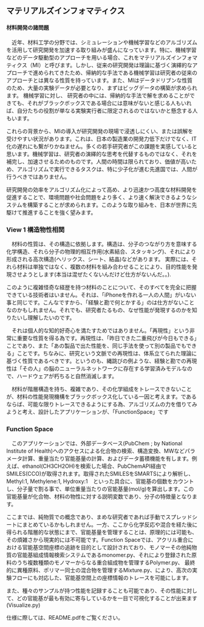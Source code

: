 ## マテリアルズインフォマティクス

#### 材料開発の諸問題
　近年、材料工学の分野では、シミュレーションや機械学習などのアルゴリズムを活用して研究開発を加速する取り組みが盛んになっています。特に、機械学習などのデータ駆動型のアプローチを用いる場合、これをマテリアルズインフォマティクス（MI）と呼びます。しかし、従来の研究開発は理論に基づく演繹的なアプローチで進められてきたため、帰納的な手法である機械学習は研究者の従来のアプローチとは異なる性質を持っています。また、MIはデータドリブンな性質のため、大量の実験データが必要となり、まずはビッグデータの構築が求められます。
機械学習に対し、
研究者の中には、帰納的な手法で解を求めることができても、それがブラックボックスである場合には意味がないと感じる人もいれば、自分たちの役割が単なる実験実行者に限定されるのではないかと懸念する人もいます。

これらの背景から、MIの導入が研究開発の現場で浸透しにくい、または誤解を受けやすい状況があります。これは、日本の製造業の開発力低下だけでなく、IT化の遅れにも繋がりかねません。多くの若手研究者がこの課題を実感していると思います。機械学習は、研究者の演繹的な思考を代替するものではなく、それを補完し、加速させるためのものです。人間の時間は限られており、価値が高いため、アルゴリズムで実行できるタスクは、特に少子化が進む先進国では、人間が行うべきではありません。

研究開発の効率をアルゴリズム化によって高め、より迅速かつ高度な材料開発を促進することで、環境問題や社会問題をより多く、より速く解決できるようなシステムを構築することが求められます。このような取り組みを、日本が世界に先駆けて推進することを強く望みます。

### View 1 構造物性相関

　材料の性質は、その構造に依拠します。構造は、分子のつながり方を意味する化学構造、それら分子の物理的相互作用(水素結合、スタッキング)、それにより形成される高次構造(ヘリックス、シート、結晶)などがあります。
 実際には、それら材料は単独ではなく、複数の材料を組み合わせることにより、目的性能を発現させようとします(本当は混ぜたくないんだけど仕方がないんだ。。).

 このように複雑怪奇な経歴を持つ材料のことについて、そのすべてを完全に把握できている技術者はいません。それは、「iPhoneを作れる一人の人間」がいない事と同じです。こんなですから、「経験と勘で何とかする」のは仕方がないことなのかもしれません。それでも、研究者たるもの、なぜ性能が発現するのかを知りたいし理解したいのです。
 
　それは個人的な知的好奇心を満たすためではありません。「再現性」という非常に重要な性質を得る為です。再現性は、「昨日できた二重飛びが今日もできる」ことであり、また「あの製品で出た性能を、同じ手法を使って別の製品でもできる」ことです。ちなみに、研究という文脈での再現性は、体系立てられた理論に基づく性質であるべきです。というのも、縄跳びの例ような、経験と勘での再現性は「その人」の脳のニューラルネットワークに存在する学習済みモデルなので、ハードウェアが朽ちると自然消滅します。

　材料が階層構造を持ち、複雑であり、その化学組成をトレースできないことが、材料の性能発現機構をブラックボックス化している一因と考えます。であるならば、可能な限りトレースできるようにする為、アルゴリズムの力を借りてみようと考え、設計したアプリケーションが、「FunctionSpace」です

### Function Space　

　このアプリケーションでは、外部データベース(PubChem ; by National Institute of Health)へのアクセスによる化合物の検索、構造変換、MWなどパラメータ計算、重量当たり官能基量の計算、およびデータ蓄積機能を有します。例えば、ethanol(CH3CH2OH)を検索した場合、PubChemAPI経由でSMILES(CCO)が取得されます。取得されたSMILESをSMARTSにより解析し、Methyl:1, Methylene:1, Hydroxy:1　といった具合に、官能基の個数をカウントし、分子量で割る事で、単位重量当たりの官能基量(mol/g)を算出します。この官能基量が化合物、材料の物性に対する説明変数であり、分子の特徴量となります。

 ここまでは、純物質での概念であり、まめな研究者であれば手動でスプレッドシートにまとめているかもしれません。一方、ここから化学反応や混合を経た後に得られる階層的な状態にまで、官能基量を管理することは、原理的には可能も、その煩雑さから現実的には不可能です。Function Spaceでは、アクリル重合における官能基空間座標の追跡を目的として設計されており、モノマーその他純物質の官能基組成情報検索システムであるmonomer.py、それにより登録された原料のうち複数種類のモノマーからなる重合組成物を管理するPolymer.py、
 最終的に異種原料、ポリマー同士の混合物を管理するMixture.py、により、高次の実験フローにも対応した、官能基空間上の座標情報のトレースを可能にします。

 また、種々のサンプルが持つ性能を記録することも可能であり、その性能に対して、どの官能基が最も有効に寄与しているかを一目で可視化することが出来ます(Visualize.py)

仕様に際しては、README.pdfをご覧ください。


```python

```


```python

```


```python

```


```python

```


```python

```


```python

```
